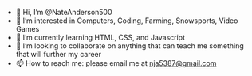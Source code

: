 - 👋 Hi, I’m @NateAnderson500
- 👀 I’m interested in Computers, Coding, Farming, Snowsports, Video Games
- 🌱 I’m currently learning HTML, CSS, and Javascript
- 💞️ I’m looking to collaborate on anything that can teach me something that will further my career
- 📫 How to reach me: please email me at nja5387@gmail.com

<!---
NateAnderson500/NateAnderson500 is a ✨ special ✨ repository because its `README.md` (this file) appears on your GitHub profile.
You can click the Preview link to take a look at your changes.
--->

